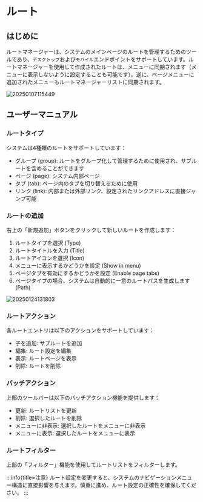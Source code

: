 # ルート

<PluginInfo name="client"></PluginInfo>

## はじめに

ルートマネージャーは、システムのメインページのルートを管理するためのツールであり、`デスクトップ`および`モバイル`エンドポイントをサポートしています。ルートマネージャーを使用して作成されたルートは、メニューに同期されます（メニューに表示しないように設定することも可能です）。逆に、ページメニューに追加されたメニューもルートマネージャーリストに同期されます。

![20250107115449](https://static-docs.nocobase.com/20250107115449.png)

## ユーザーマニュアル

### ルートタイプ

システムは4種類のルートをサポートしています：

- グループ (group): ルートをグループ化して管理するために使用され、サブルートを含めることができます
- ページ (page): システム内部ページ
- タブ (tab): ページ内のタブを切り替えるために使用
- リンク (link): 内部または外部リンク、設定されたリンクアドレスに直接ジャンプ可能

### ルートの追加

右上の「新規追加」ボタンをクリックして新しいルートを作成します：

1. ルートタイプを選択 (Type)
2. ルートタイトルを入力 (Title)
3. ルートアイコンを選択 (Icon)
4. メニューに表示するかどうかを設定 (Show in menu)
5. ページタブを有効にするかどうかを設定 (Enable page tabs)
6. ページタイプの場合、システムは自動的に一意のルートパスを生成します (Path)

![20250124131803](https://static-docs.nocobase.com/20250124131803.png)

### ルートアクション

各ルートエントリは以下のアクションをサポートしています：

- 子を追加: サブルートを追加
- 編集: ルート設定を編集
- 表示: ルートページを表示
- 削除: ルートを削除

### バッチアクション

上部のツールバーは以下のバッチアクション機能を提供します：

- 更新: ルートリストを更新
- 削除: 選択したルートを削除
- メニューに非表示: 選択したルートをメニューに非表示
- メニューに表示: 選択したルートをメニューに表示

### ルートフィルター

上部の「フィルター」機能を使用してルートリストをフィルターします。

:::info{title=注意}
ルート設定を変更すると、システムのナビゲーションメニュー構造に直接影響を与えます。慎重に進め、ルート設定の正確性を確保してください。
:::
